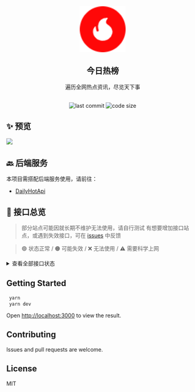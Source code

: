 <div align="center">
<img src="./public/favicon.png" width="120px" height="120px" />
<h2>今日热榜</h2>
<p>遍历全网热点资讯，尽览天下事</p>
<br />
<img src="https://img.shields.io/github/last-commit/daylight2022/DailyHot" alt="last commit"/>
 <img src="https://img.shields.io/github/languages/code-size/daylight2022/DailyHot" alt="code size"/>
</div>

## ✨ 预览

![](https://hyacinth-blog.oss-cn-guangzhou.aliyuncs.com/img/20240821090857.png)

## 🔙 后端服务

本项目需搭配后端服务使用，请前往：

- [DailyHotApi](https://github.com/daylight2022/DailyHotApi)

## 👀 接口总览

> 部分站点可能因就长期不维护无法使用，请自行测试
> 有想要增加接口站点，或遇到失效接口，可在 [issues](https://github.com/daylight2022/DailyHotApi/issues) 中反馈

> 🟢 状态正常 / 🟠 可能失效 / ❌ 无法使用 / ⚠️ 需要科学上网

<details>
<summary>查看全部接口状态</summary>

| 站点         | 类别     | 接口名称     | 状态 |
| ------------ | -------- | ------------ | ---- |
| 知乎         | 热榜     | zhihu        | 🟢   |
| 知乎日报     | 推荐榜   | zhihu-daily  | 🟢   |
| 今日头条     | 热榜     | toutiao      | 🟢   |
| 微博         | 热榜     | weibo        | 🟢   |
| 百度贴吧     | 热议榜   | tieba        | 🟢   |
| 少数派       | 热榜     | sspai        | 🟢   |
| 稀土掘金     | 文章榜   | juejin       | 🟢   |
| 历史上的今天 | 月-日    | history      | 🟢   |
| bilibili     | 热门榜   | bilibili     | 🟢   |
| Hello Github | 热门仓库 | hello-github | 🟢   |
| 抖音         | 热榜     | douyin       | 🟢   |
| 百度         | 热搜榜   | baidu        | 🟢   |

</details>

## Getting Started

```
 yarn
 yarn dev
```

Open [http://localhost:3000](http://localhost:3000) to view the result.

## Contributing

Issues and pull requests are welcome.

## License

MIT
